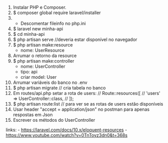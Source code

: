 1. Instalar PHP e Composer.
2. $ composer global require laravel/installer
3. * Descomentar fileinfo no php.ini
4. $ laravel new minha-api
5. $ cd minha-api
6. $ php artisan serve //deveria estar disponível no navegador
7. $ php artisan make:resource
	- nome: UserResource
8. Arrumar o retorno da resource
9. $ php artisan make:controller
	- nome: UserController
	- tipo: api
	- criar model: User
10. Arrumar variáveis do banco no .env
11. $ php artisan migrate // cria tabela no banco
12. Em routes/api.php setar a rota de users:
	// Route::resources([
	// 	 'users' => UserController::class,
	// ]);
13. $ php artisan route:list  // para ver se as rotas de users estão disponíveis
14. Usar header "accept = application/json" no postman para apenas respostas em Json
15. Escrever os métodos do UserController

links: 
	- https://laravel.com/docs/10.x/eloquent-resources
	- https://www.youtube.com/watch?v=0TnToyz3dn0&t=368s
